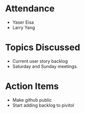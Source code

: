 # Attendance 
- Yaser Eisa 
- Larry Yang

# Topics Discussed 
- Current user story backlog 
- Saturday and Sunday meetings. 

# Action Items
- Make github public 
- Start adding backlog to pivitol 
